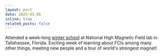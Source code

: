 ```yaml
---
layout: post
date: 2025-01-06 
inline: true
related_posts: false
---
```


Attended a week-long [winter school](https://nationalmaglab.org/theory-winter-school) at National High Magnetic Field lab in Tallahassee, Florida. Exciting week of learning about FCIs among many other things, meeting new people and a tour of world's strongest magnet! 
